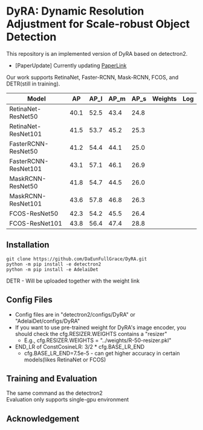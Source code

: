 # DyRA: Dynamic Resolution Adjustment for Scale-robust Object Detection

This repository is an implemented version of DyRA based on detectron2.
* [PaperUpdate] Currently updating [PaperLink](https://arxiv.org/abs/2311.17098)

Our work supports RetinaNet, Faster-RCNN, Mask-RCNN, FCOS, and DETR(still in training).

| Model | AP | AP_l | AP_m | AP_s | Weights | Log |
|---|---|---|---|---|---|---|
RetinaNet-ResNet50 | 40.1 | 52.5 | 43.4 | 24.8 | | |
RetinaNet-ResNet101 | 41.5 | 53.7 | 45.2 | 25.3 | | |
FasterRCNN-ResNet50 | 41.2 | 54.4 | 44.1 | 25.0 | | |
FasterRCNN-ResNet101 | 43.1 | 57.1 | 46.1 | 26.9 | | |
MaskRCNN-ResNet50 | 41.8 | 54.7 | 44.5 | 26.0 | | |
MaskRCNN-ResNet101 | 43.6 | 57.8 | 46.8 | 26.3 | | |
FCOS-ResNet50 | 42.3 | 54.2 | 45.5 | 26.4 | | |
FCOS-ResNet101 | 43.8 | 56.4 | 47.4 | 28.8 | | |

## Installation
```
git clone https://github.com/DaEunFullGrace/DyRA.git
python -m pip install -e detectron2
python -m pip install -e AdelaiDet
```
DETR - Will be uploaded together with the weight link

## Config Files
* Config files are in "detectron2/configs/DyRA" or "AdelaiDet/configs/DyRA"
* If you want to use pre-trained weight for DyRA's image encoder, you should check the cfg.RESIZER.WEIGHTS contains a "resizer"
  * E.g., cfg.RESIZER.WEIGHTS = "../weights/R-50-resizer.pkl"
* END_LR of ConstCosineLR: 3/2 * cfg.BASE_LR_END
  * cfg.BASE_LR_END=7.5e-5 - can get higher accuracy in certain models(likes RetinaNet or FCOS)

## Training and Evaluation
The same command as the detectron2\
Evaluation only supports single-gpu environment

## Acknowledgement
